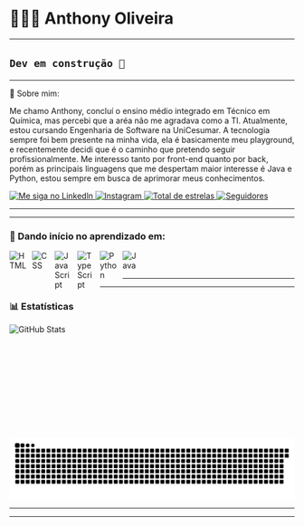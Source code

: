 # 👨🏻‍💻 Anthony Oliveira
---
**`Dev em construção 🧱`**
---
---
🚀 Sobre mim:

Me chamo Anthony, concluí o ensino médio integrado em Técnico em Química, mas percebi que a aréa não me agradava como a TI. Atualmente, estou cursando Engenharia de Software na UniCesumar.
A tecnologia sempre foi bem presente na minha vida, ela é basicamente meu playground, e recentemente decidi que é o caminho que pretendo seguir profissionalmente. Me interesso tanto por front-end quanto por back, porém as principais linguagens que me despertam maior interesse é Java e Python, estou sempre em busca de aprimorar meus conhecimentos.

<p align="left">
    <a href="https://www.linkedin.com/in/-anthony-oliveira-/">
        <img 
            alt="Me siga no Linkedln" 
            title="Me siga no Linkedln" 
            src="https://camo.githubusercontent.com/0c59c81be6c6e981fbad69ea742692368b3fdc1018090a34cb7764dfea5a1a91/68747470733a2f2f696d672e736869656c64732e696f2f62616467652f6c696e6b6564696e2d2532333030373742352e7376673f7374796c653d666f722d7468652d6261646765266c6f676f3d6c696e6b6564696e266c6f676f436f6c6f723d7768697465"
        />
    </a>
    <a href="https://www.instagram.com/thonn_oliveira">
        <img 
            alt="Instagram" 
            title="Me siga no Instagram" 
            src="https://camo.githubusercontent.com/94b50d6a71e67a79d85b051d8af86ad7cc541a7304e6db4825430830e9a43383/68747470733a2f2f696d672e736869656c64732e696f2f62616467652f496e7374616772616d2d2532334534343035462e7376673f7374796c653d666f722d7468652d6261646765266c6f676f3d496e7374616772616d266c6f676f436f6c6f723d7768697465"
        />
    </a> 
    <a href="https://github.com/thonn-oliveira?tab=repositories&sort=stargazers">
        <img 
            alt="Total de estrelas" 
            title="Total de estrelas GitHub" 
            src="https://custom-icon-badges.demolab.com/github/stars/thonn-oliveira?color=55960c&style=for-the-badge&labelColor=488207&logo=star&label=estrelas"
        />
    </a>
    <a href="https://github.com/thonn-oliveira">
        <img 
            alt="Seguidores" 
            title="Me siga no GitHub" 
            src="https://custom-icon-badges.demolab.com/github/followers/thonn-oliveira?color=236ad3&labelColor=1155ba&style=for-the-badge&logo=github&label=Seguidores&logoColor=white"
        />
    </a>
</p>

---
---

###  🧠 Dando início no aprendizado em: 

<img 
    align="left" 
    alt="HTML"
    title="HTML" 
    width="30px" 
    style="padding-right: 10px;" 
    src="https://cdn.jsdelivr.net/gh/devicons/devicon@latest/icons/html5/html5-original.svg" 
/>
<img 
    align="left" 
    alt="CSS" 
    title="CSS"
    width="30px" 
    style="padding-right: 10px;" 
    src="https://cdn.jsdelivr.net/gh/devicons/devicon@latest/icons/css3/css3-original.svg" 
/>
<img 
    align="left" 
    alt="JavaScript" 
    title="JavaScript"
    width="30px" 
    style="padding-right: 10px;" 
    src="https://cdn.jsdelivr.net/gh/devicons/devicon@latest/icons/javascript/javascript-original.svg" 
/>
<img 
    align="left" 
    alt="TypeScript"
    title="TypeScript" 
    width="30px" 
    style="padding-right: 10px;" 
    src="https://cdn.jsdelivr.net/gh/devicons/devicon@latest/icons/typescript/typescript-original.svg" 
/>
<img 
    align="left" 
    alt="Python" 
    title="Python"
    width="30px" 
    style="padding-right: 10px;" 
    src="https://cdn.jsdelivr.net/gh/devicons/devicon@latest/icons/python/python-original.svg" 
/>
<img 
    align="left" 
    alt="Java" 
    title="Java"
    width="30px" 
    style="padding-right: 10px;" 
    src="https://cdn.jsdelivr.net/gh/devicons/devicon@latest/icons/java/java-original.svg" />
          

<br/>
<br/>

---
---

### 📊 Estatísticas

<p>
  <img 
    align="left" 
    alt="GitHub Stats" 
    height="200" 
    style="padding-right: 10px;" 
    src="https://github-readme-stats.vercel.app/api?username=thonn-oliveira&show_icons=true&theme=tokyonight&include_all_commits=true&locale=pt-br" 
  />


<picture align="center">
  <source media="(prefers-color-scheme: dark)" srcset="https://raw.githubusercontent.com/thonn-oliveira/thonn-oliveira/output/github-contribution-grid-snake-dark.svg">
  <source media="(prefers-color-scheme: light)" srcset="https://raw.githubusercontent.com/thonn-oliveira/thonn-oliveira/output/github-contribution-grid-snake-dark.svg">
  <img align="center" alt="github contribution grid snake animation" src="https://raw.githubusercontent.com/thonn-oliveira/thonn-oliveira/output/github-contribution-grid-snake.svg">
</picture>

---
----
